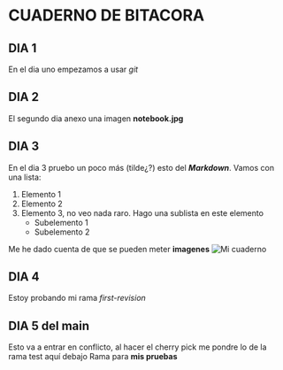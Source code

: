 # CUADERNO DE BITACORA
## DIA 1
En el dia uno empezamos a usar *git*

## DIA 2
El segundo dia anexo una imagen **notebook.jpg**

## DIA 3
En el dia 3 pruebo un poco más (tilde¿?) esto del ***Markdown***. Vamos con una lista:
1. Elemento 1
2. Elemento 2
3. Elemento 3, no veo nada raro. Hago una sublista en este elemento
    * Subelemento 1
    * Subelemento 2

Me he dado cuenta de que se pueden meter **imagenes**
![Mi cuaderno](/C:/Users/rolivas/Curso_GIT/moby-git/notebook.jpg)

## DIA 4
Estoy probando mi rama *first-revision*

## DIA 5 del main
Esto va a entrar en conflicto, al hacer el cherry pick me pondre lo de la rama test aquí debajo
Rama para **mis pruebas**